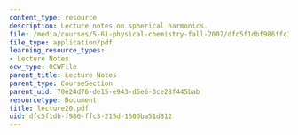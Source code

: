 ```yaml
---
content_type: resource
description: Lecture notes on spherical harmonics.
file: /media/courses/5-61-physical-chemistry-fall-2007/dfc5f1dbf986ffc3215d1600ba51d812_lecture20.pdf
file_type: application/pdf
learning_resource_types:
- Lecture Notes
ocw_type: OCWFile
parent_title: Lecture Notes
parent_type: CourseSection
parent_uid: 70e24d76-de15-e943-d5e6-3ce28f445bab
resourcetype: Document
title: lecture20.pdf
uid: dfc5f1db-f986-ffc3-215d-1600ba51d812
---
```

